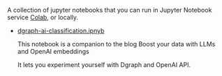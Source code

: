 A collection of jupyter notebooks that you can run in Jupyter Notebook service  [Colab](https://colab.google/), or locally.
- [dgraph-ai-classification.ipnyb](dgraph-ai-classification.ipynb)

  This notebook is a companion to the blog Boost your data with LLMs and OpenAI embeddings
  
  It lets you experiment yourself with Dgraph and OpenAI API.

